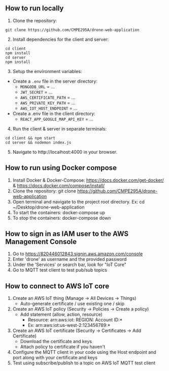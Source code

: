 ## How to run locally
1. Clone the repository:
 ```shell
git clone https://github.com/CMPE295A/drone-web-application
 ```
2. Install dependencies for the client and server:
```shell
cd client
npm install
cd server
npm install
```
3. Setup the environment variables:
- Create a `.env` file in the server directory:
    - `MONGODB_URL` = ... 
    - `JWT_SECRET` = ... 
    - `AWS_CERTIFICATE_PATH` = ... 
    - `AWS_PRIVATE_KEY_PATH` = ... 
    - `AWS_IOT_HOST_ENDPOINT` = ... 
- Create a .env file in the client directory:
    - `REACT_APP_GOOGLE_MAP_API_KEY` = ... 
4. Run the client & server in separate terminals:
```shell
cd client && npm start
cd server && nodemon index.js
```
5. Navigate to http://localhost:4000 in your browser.


## How to run using Docker compose
1. Install Docker & Docker-Compose: https://docs.docker.com/get-docker/ & https://docs.docker.com/compose/install/
2. Clone the repository: git clone https://github.com/CMPE295A/drone-web-application
3. Open terminal and navigate to the project root directory. Ex: cd ~/Desktop/drone-web-application
4. To start the containers: docker-compose up
5. To stop the containers: docker-compose down


## How to sign in as IAM user to the AWS Management Console
1. Go to https://820446012843.signin.aws.amazon.com/console
2. Enter 'drone' as username and the provided password
3. Under the 'Services' or search bar, look for "IoT Core"
4. Go to MQTT test client to test pub/sub topics

## How to connect to AWS IoT core
1. Create an AWS IoT thing (Manage -> All Devices -> Things)
    - Auto-generate certificate / use existing one / skip
2. Create an AWS IoT policy (Security -> Policies -> Create a policy)
    - Add statement (allow, action, resource)
        - Resource: arn:aws:iot: REGION: Account ID:*
        - Ex: arn:aws:iot:us-west-2:123456789:*
3. Create an AWS IoT certificate (Security -> Certificates -> Add Certificate)
    - Download the certificate and keys
    - Attach policy to certificate if you haven't
4. Configure the MQTT client in your code using the Host endpoint and port along with your certificate and keys
5. Test using subscribe/publish to a topic on AWS IoT MQTT test client

